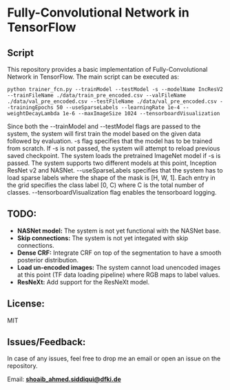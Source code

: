 # Fully-Convolutional Network in TensorFlow

## Script

This repository provides a basic implementation of Fully-Convolutional Network in TensorFlow. The main script can be executed as:

```
python trainer_fcn.py --trainModel --testModel -s --modelName IncResV2 --trainFileName ./data/train_pre_encoded.csv --valFileName ./data/val_pre_encoded.csv --testFileName ./data/val_pre_encoded.csv --trainingEpochs 50 --useSparseLabels --learningRate 1e-4 --weightDecayLambda 1e-6 --maxImageSize 1024 --tensorboardVisualization
```

Since both the --trainModel and --testModel flags are passed to the system, the system will first train the model based on the given data followed by evaluation. -s flag specifies that the model has to be trained from scratch. If -s is not passed, the system will attempt to reload previous saved checkpoint. The system loads the pretrained ImageNet model if -s is passed.
The system supports two different models at this point, Inception ResNet v2 and NASNet. 
--useSparseLabels specifies that the system has to load sparse labels where the shape of the mask is [H, W, 1]. Each entry in the grid specifies the class label [0, C) where C is the total number of classes. --tensorboardVisualization flag enables the tensorboard logging.

## TODO:

+ **NASNet model:** The system is not yet functional with the NASNet base.
+ **Skip connections:** The system is not yet integated with skip connections.
+ **Dense CRF:** Integrate CRF on top of the segmentation to have a smooth posterior distribution.
+ **Load un-encoded images:** The system cannot load unencoded images at this point (TF data loading pipeline) where RGB maps to label values.
+ **ResNeXt:** Add support for the ResNeXt model.

## License:

MIT

## Issues/Feedback:

In case of any issues, feel free to drop me an email or open an issue on the repository.

Email: **shoaib_ahmed.siddiqui@dfki.de**